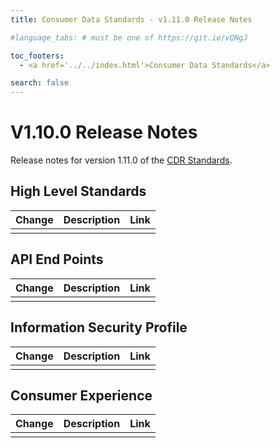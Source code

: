 ```yaml
---
title: Consumer Data Standards - v1.11.0 Release Notes

#language_tabs: # must be one of https://git.io/vQNgJ

toc_footers:
  - <a href='../../index.html'>Consumer Data Standards</a>

search: false
---
```


# V1.10.0 Release Notes
Release notes for version 1.11.0 of the [CDR Standards](../../index.html).

## High Level Standards

|Change|Description|Link|
|------|-----------|----|
|  |  |  |

## API End Points

|Change|Description|Link|
|------|-----------|----|
|  |  |  |

## Information Security Profile
|Change|Description|Link|
|------|-----------|----|
|  |  |  |

## Consumer Experience

|Change|Description|Link|
|------|-----------|----|
|  |  |  |

